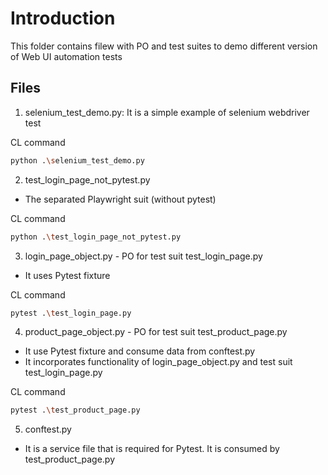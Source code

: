 # Introduction
This folder contains filew with PO and test suites to demo different version of Web UI automation tests


## Files

1) selenium_test_demo.py:
It is a simple example of selenium webdriver test

CL command
```bash
python .\selenium_test_demo.py
```

2) test_login_page_not_pytest.py
- The separated Playwright suit (without pytest)

CL command
```bash
python .\test_login_page_not_pytest.py
```

3) login_page_object.py - PO for test suit test_login_page.py
- It uses Pytest fixture

CL command
```bash
pytest .\test_login_page.py
```

4) product_page_object.py - PO for test suit test_product_page.py
- It use Pytest fixture and consume data from conftest.py
- It incorporates functionality of login_page_object.py and test suit test_login_page.py

CL command
```bash
pytest .\test_product_page.py
```

5) conftest.py
- It is a service file that is required for Pytest. It is consumed by test_product_page.py
